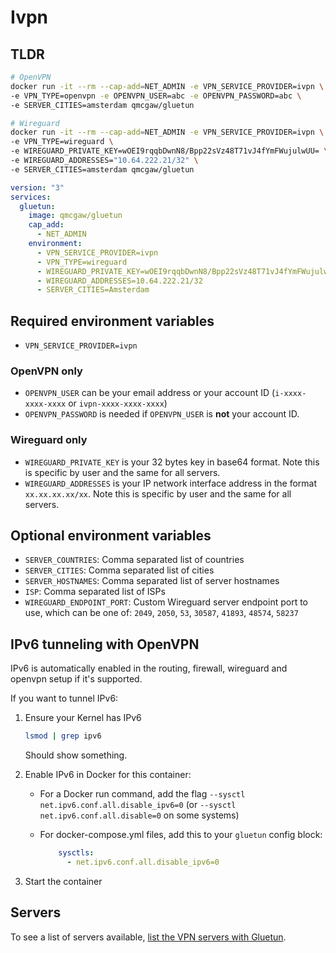 # Ivpn

## TLDR

```sh
# OpenVPN
docker run -it --rm --cap-add=NET_ADMIN -e VPN_SERVICE_PROVIDER=ivpn \
-e VPN_TYPE=openvpn -e OPENVPN_USER=abc -e OPENVPN_PASSWORD=abc \
-e SERVER_CITIES=amsterdam qmcgaw/gluetun
```

```sh
# Wireguard
docker run -it --rm --cap-add=NET_ADMIN -e VPN_SERVICE_PROVIDER=ivpn \
-e VPN_TYPE=wireguard \
-e WIREGUARD_PRIVATE_KEY=wOEI9rqqbDwnN8/Bpp22sVz48T71vJ4fYmFWujulwUU= \
-e WIREGUARD_ADDRESSES="10.64.222.21/32" \
-e SERVER_CITIES=amsterdam qmcgaw/gluetun
```

```yml
version: "3"
services:
  gluetun:
    image: qmcgaw/gluetun
    cap_add:
      - NET_ADMIN
    environment:
      - VPN_SERVICE_PROVIDER=ivpn
      - VPN_TYPE=wireguard
      - WIREGUARD_PRIVATE_KEY=wOEI9rqqbDwnN8/Bpp22sVz48T71vJ4fYmFWujulwUU=
      - WIREGUARD_ADDRESSES=10.64.222.21/32
      - SERVER_CITIES=Amsterdam
```

## Required environment variables

- `VPN_SERVICE_PROVIDER=ivpn`

### OpenVPN only

- `OPENVPN_USER` can be your email address or your account ID (`i-xxxx-xxxx-xxxx` or `ivpn-xxxx-xxxx-xxxx`)
- `OPENVPN_PASSWORD` is needed if `OPENVPN_USER` is **not** your account ID.

### Wireguard only

- `WIREGUARD_PRIVATE_KEY` is your 32 bytes key in base64 format. Note this is specific by user and the same for all servers.
- `WIREGUARD_ADDRESSES` is your IP network interface address in the format `xx.xx.xx.xx/xx`. Note this is specific by user and the same for all servers.

## Optional environment variables

- `SERVER_COUNTRIES`: Comma separated list of countries
- `SERVER_CITIES`: Comma separated list of cities
- `SERVER_HOSTNAMES`: Comma separated list of server hostnames
- `ISP`: Comma separated list of ISPs
- `WIREGUARD_ENDPOINT_PORT`: Custom Wireguard server endpoint port to use, which can be one of: `2049`, `2050`, `53`, `30587`, `41893`, `48574`, `58237`

## IPv6 tunneling with OpenVPN

IPv6 is automatically enabled in the routing, firewall, wireguard and openvpn setup if it's supported.

If you want to tunnel IPv6:

1. Ensure your Kernel has IPv6

    ```sh
    lsmod | grep ipv6
    ```

    Should show something.
1. Enable IPv6 in Docker for this container:
    - For a Docker run command, add the flag `--sysctl net.ipv6.conf.all.disable_ipv6=0` (or `--sysctl net.ipv6.conf.all.disable=0` on some systems)
    - For docker-compose.yml files, add this to your `gluetun` config block:

        ```yml
            sysctls:
              - net.ipv6.conf.all.disable_ipv6=0
        ```

1. Start the container

## Servers

To see a list of servers available, [list the VPN servers with Gluetun](../servers.md#list-of-vpn-servers).
